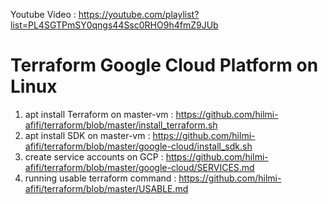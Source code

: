 Youtube Video :
https://youtube.com/playlist?list=PL4SGTPmSY0qngs44Ssc0RHO9h4fmZ9JUb

# Terraform Google Cloud Platform on Linux
1. apt install Terraform on master-vm : https://github.com/hilmi-afifi/terraform/blob/master/install_terraform.sh
2. apt install SDK on master-vm : https://github.com/hilmi-afifi/terraform/blob/master/google-cloud/install_sdk.sh
3. create service accounts on GCP : https://github.com/hilmi-afifi/terraform/blob/master/google-cloud/SERVICES.md
4. running usable terraform command : https://github.com/hilmi-afifi/terraform/blob/master/USABLE.md
